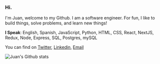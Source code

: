 ### Hi.
I'm Juan, welcome to my Github. I am a software engineer. For fun, I like to build things, solve problems, and learn new things!

**I Speak**:
English, Spanish, JavaScript, Python, HTML, CSS, React, NextJS, Redux, Node, Express, SQL, Postgres, mySQL

You can find on [Twitter](https://twitter.com/juanca_ruizc), [Linkedin](https://www.linkedin.com/in/juan-c-ruiz/), [Email](mailto:jruiz@hey.com)

![Juan's Github stats](https://github-readme-stats.vercel.app/api?username=juancaruizc&show_icons=true&hide=[%22issues%22])
